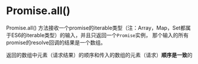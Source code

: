 # Promise.all()

Promise.all() 方法接收一个promise的iterable类型（注：Array，Map，Set都属于ES6的iterable类型）的输入，并且只返回一个`Promise`实例， 那个输入的所有promise的resolve回调的结果是一个数组。

返回的数组中元素（请求结果）的顺序和传入的数组的元素（请求）**顺序是一致**的
